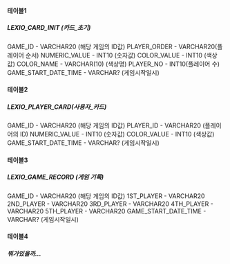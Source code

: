 #### 테이블1
##### LEXIO_CARD_INIT (카드_초기)
GAME_ID - VARCHAR20 (해당 게임의 ID값)
PLAYER_ORDER - VARCHAR20(플레이어 순서)
NUMERIC_VALUE - INT10 (숫자값)
COLOR_VALUE - INT10 (색상값)
COLOR_NAME - VARCHAR(10) (색상명)
PLAYER_NO - INT10(플레이어 수)
GAME_START_DATE_TIME - VARCHAR? (게임시작일시)

#### 테이블2
##### LEXIO_PLAYER_CARD(사용자_카드)
GAME_ID - VARCHAR20 (해당 게임의 ID값)
PLAYER_ID - VARCHAR20 (플레이어의 ID)
NUMERIC_VALUE - INT10 (숫자값)
COLOR_VALUE - INT10 (색상값)
GAME_START_DATE_TIME - VARCHAR? (게임시작일시)

#### 테이블3
##### LEXIO_GAME_RECORD (게임 기록)
GAME_ID - VARCHAR20 (해당 게임의 ID값)
1ST_PLAYER - VARCHAR20 
2ND_PLAYER - VARCHAR20
3RD_PLAYER - VARCHAR20
4TH_PLAYER - VARCHAR20
5TH_PLAYER - VARCHAR20
GAME_START_DATE_TIME - VARCHAR? (게임시작일시)

#### 테이블4
##### 뭐가있을까...